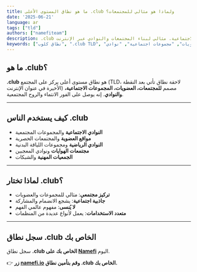 ```yaml
---
title: ما هو نطاق المستوى الأعلى .club ولماذا هو مثالي للمجتمعات؟
date: '2025-06-21'
language: ar
tags: ["tld"]
authors: ["namefiteam"]
description: .club هو النطاق الخاص بالمجتمعات، العضويات، والمجموعات الاجتماعية. مثالي لبناء المجتمعات والنوادي عبر الإنترنت.
keywords: ["نطاق كلوب", ".club TLD", "مجتمعات عبر الإنترنت", "عضويات", "مجموعات اجتماعية", "نوادي"]
---
```


## **ما هو .club؟**

**.club** هو نطاق مستوى أعلى يركز على المجتمع (TLD، لاحقة نطاق تأتي بعد النقطة الأخيرة في عنوان الإنترنت) مصمم **للمجتمعات، العضويات، المجموعات الاجتماعية، والنوادي**. إنه يوصل على الفور الانتماء والروح المجتمعية.

---

## **كيف يستخدم الناس .club**

*   **النوادي الاجتماعية** والمجموعات المجتمعية
*   **مواقع العضوية** والمجتمعات الحصرية
*   **النوادي الرياضية** ومجموعات اللياقة البدنية
*   **مجتمعات الهوايات** ونوادي المعجبين
*   **الجمعيات المهنية** والشبكات

---

## **لماذا تختار .club؟**

*   **تركيز مجتمعي**: مثالي للمجموعات والعضويات
*   **جاذبية اجتماعية**: يشجع الانضمام والمشاركة
*   **لا يُنسى**: مفهوم عالمي الفهم
*   **متعدد الاستخدامات**: يعمل لأنواع عديدة من المنظمات

---

## **سجل نطاق .club الخاص بك**

سجل نطاق **.club الخاص بك على [Namefi](https://namefi.io)** اليوم.

👉 **زر [namefi.io](https://namefi.io) وقم بتأمين نطاق .club الخاص بك.**